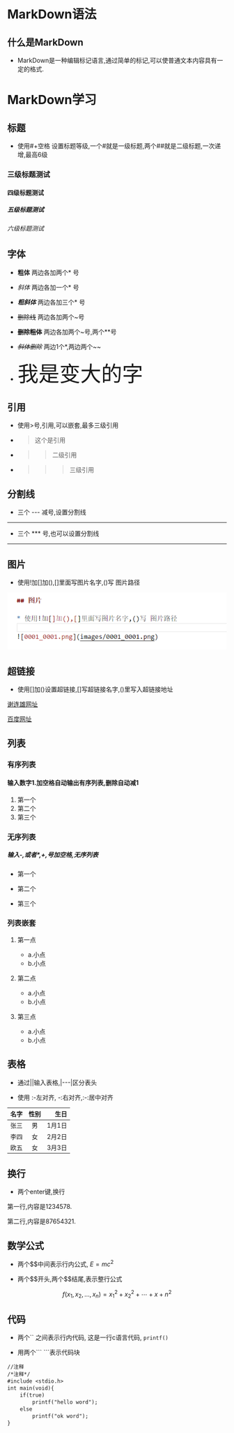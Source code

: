 # MarkDown语法

## 什么是MarkDown

* MarkDown是一种编辑标记语言,通过简单的标记,可以使普通文本内容具有一定的格式.

# MarkDown学习

## 标题

* 使用#+空格 设置标题等级,一个#就是一级标题,两个##就是二级标题,一次递增,最高6级

### 三级标题测试

#### 四级标题测试

##### 五级标题测试

###### 六级标题测试


## 字体

* **粗体** 两边各加两个* 号

* *斜体* 两边各加一个* 号

* ***粗斜体***  两边各加三个* 号

* ~~删除线~~ 两边各加两个~号

* ~~**删除粗体**~~  两边各加两个~号,两个**号

* *~~斜体删除~~*  两边1个*,两边两个~~

* <font size=7>我是变大的字</font>

## 引用

* 使用>号,引用,可以嵌套,最多三级引用

* > 这个是引用

* >> 二级引用

* >>> 三级引用

## 分割线

* 三个 --- 减号,设置分割线

---

* 三个 *** 号,也可以设置分割线

***

## 图片

* 使用!加[]加(),[]里面写图片名字,()写 图片路径

![0001_0001.png](images/0001_0001.png)

## 超链接

* 使用[]加()设置超链接,[]写超链接名字,()里写入超链接地址

[谢连雄网址](https://starmenxie.top)

[百度网址](https://www.baidu.com)


## 列表

### 有序列表


#### 输入数字1.加空格自动输出有序列表,删除自动减1

1. 第一个
1. 第二个
1. 第三个

### 无序列表
##### 输入-,或者*,+,号加空格,无序列表
- 第一个
* 第二个
+ 第三个

### 列表嵌套

1. 第一点
    * a.小点
    * b.小点
1. 第二点
    * a.小点
    * b.小点

1. 第三点
    * a.小点
    * b.小点


## 表格

* 通过||输入表格,|---|区分表头

* 使用 :-左对齐, -:右对齐,:-:居中对齐 


|名字|性别|生日|
|:--|:--:| --:|
| 张三| 男| 1月1日|
| 李四| 女| 2月2日|
| 欧五| 女| 3月3日|

## 换行

* 两个enter键,换行

第一行,内容是1234578.

第二行,内容是87654321.

## 数学公式

* 两个$$中间表示行内公式, $E=mc^2$

* 两个\$\$开头,两个\$\$结尾,表示整行公式

$$ f(x_1,x_2,\ldots,x_n) = x_1^2 + x_2^2 + \cdots + x+n^2 $$


## 代码

* 两个\`\` 之间表示行内代码, 这是一行c语言代码, `printf()`

* 用两个\`\`\` \`\`\`表示代码块

```
//注释
/*注释*/
#include <stdio.h>
int main(void){
    if(true)
        printf("hello word");
    else
        printf("ok word");
}
```